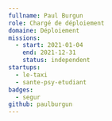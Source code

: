 ```yaml
---
fullname: Paul Burgun
role: Chargé de déploiement
domaine: Déploiement
missions:
  - start: 2021-01-04
    end: 2021-12-31
    status: independent
startups:
  - le-taxi
  - sante-psy-etudiant
badges:
  - segur
github: paulburgun
---
```


